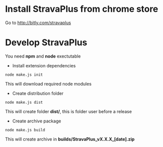 Install StravaPlus from chrome store
==========
Go to http://bitly.com/stravaplus

Develop StravaPlus
==========
You need **npm** and **node** exectutable

- Install extension dependencies
```
node make.js init
```
This will download required node modules
- Create distribution folder 
```
node make.js dist
```
This will create folder **dist/**, this is folder user before a release

- Create archive package 
```
node make.js build
```
This will create archive in **builds/StravaPlus\_vX.X.X\_[date].zip**

